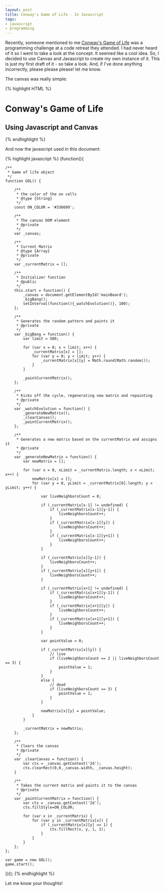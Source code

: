 ```yaml
---
layout: post
title: Conway's Game of Life - In Javascript
tags:
- javascript
- programming
---
```


Recently, someone mentioned to me [Conway's Game of Life](http://en.wikipedia.org/wiki/Conway's_Game_of_Life) was a programming challenge at a code retreat they attended.  I had never heard of it so I went to take a look at the concept.  It seemed like a cool idea.  So, I decided to use Canvas and Javascript to create my own instance of it.  This is just my first draft of it - so take a look.  And, if I've done anything incorrectly, please please please! let me know.

The canvas was really simple:

{% highlight HTML %}
<h1>Conway's Game of Life</h1>
<h2>Using Javascript and Canvas</h2>
<canvas width="500" id="mainBoard" height="500"></canvas>
{% endhighlight %}    

And now the javascript used in this document:

    
{% highlight javascript %}
(function(){

    /**
     * Game of life object
     */
    function GOL() {

        /**
         * the color of the on cells
         * @type {String}
         */
        const ON_COLOR = '#336699';

        /**
         * The canvas DOM element
         * @private
         */
        var _canvas;

        /**
         * Current Matrix
         * @type {Array}
         * @private
         */
        var _currentMatrix = [];

        /**
         * Initializer function
         * @public
         */
        this.start = function() {
            _canvas = document.getElementById('mainBoard');
            _bigBang();
            setInterval(function(){_watchEvolution()}, 100);
        };

        /**
         * Generates the random pattern and paints it
         * @private
         */
        var _bigBang = function() {
            var limit = 500;

            for (var x = 0; x < limit; x++) {
                _currentMatrix[x] = [];
                for (var y = 0; y < limit; y++) {
                    _currentMatrix[x][y] = Math.round(Math.random());
                }
            }

            _paintCurrentMatrix();
        };

        /**
         * Kicks off the cycle, regenerating new matrix and repainting
         * @private
         */
        var _watchEvolution = function() {
            _generateNewMatrix();
            _clearCanvas();
            _paintCurrentMatrix();
        };

        /**
         * Generates a new matrix based on the currentMatrix and assigns it
         * @private
         */
        var _generateNewMatrix = function() {
            var newMatrix = [];

            for (var x = 0, xLimit = _currentMatrix.length; x < xLimit; x++) {
                newMatrix[x] = [];
                for (var y = 0, yLimit = _currentMatrix[0].length; y < yLimit; y++) {

                    var liveNeighborsCount = 0;

                    if (_currentMatrix[x-1] != undefined) {
                        if (_currentMatrix[x-1][y-1]) {
                            liveNeighborsCount++;
                        }
                        if (_currentMatrix[x-1][y]) {
                            liveNeighborsCount++;
                        }
                        if (_currentMatrix[x-1][y+1]) {
                            liveNeighborsCount++;
                        }
                    }

                    if (_currentMatrix[x][y-1]) {
                        liveNeighborsCount++;
                    }
                    if (_currentMatrix[x][y+1]) {
                        liveNeighborsCount++;
                    }

                    if (_currentMatrix[x+1] != undefined) {
                        if (_currentMatrix[x+1][y-1]) {
                            liveNeighborsCount++;
                        }
                        if (_currentMatrix[x+1][y]) {
                            liveNeighborsCount++;
                        }
                        if (_currentMatrix[x+1][y+1]) {
                            liveNeighborsCount++;
                        }
                    }

                    var pointValue = 0;

                    if (_currentMatrix[x][y]) {
                        // live
                        if (liveNeighborsCount == 2 || liveNeighborsCount == 3) {
                            pointValue = 1;
                        }
                    }
                    else {
                        // dead
                        if (liveNeighborsCount == 3) {
                            pointValue = 1;
                        }
                    }

                    newMatrix[x][y] = pointValue;
                }
            }

            _currentMatrix = newMatrix;
        };

        /**
         * Clears the canvas
         * @private
         */
        var _clearCanvas = function() {
            var ctx = _canvas.getContext('2d');
            ctx.clearRect(0,0,_canvas.width, _canvas.height);
        }

        /**
         * Takes the current matrix and paints it to the canvas
         * @private
         */
        var _paintCurrentMatrix = function() {
            var ctx = _canvas.getContext('2d');
            ctx.fillStyle=ON_COLOR;

            for (var x in _currentMatrix) {
                for (var y in _currentMatrix[x]) {
                    if (_currentMatrix[x][y] == 1) {
                        ctx.fillRect(x, y, 1, 1);
                    }
                }
            }
        };
    };

    var game = new GOL();
    game.start();
})();
{% endhighlight %}    


Let me know your thoughts!
